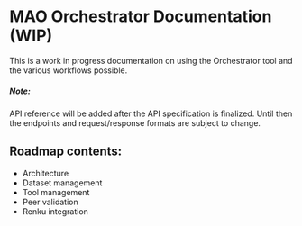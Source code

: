 # MAO Orchestrator Documentation (WIP)

This is a work in progress documentation on using the Orchestrator tool and the various workflows possible.

##### Note:
API reference will be added after the API specification is finalized. Until then the endpoints and request/response formats are subject to change.

## Roadmap contents:
- Architecture
- Dataset management
- Tool management
- Peer validation
- Renku integration

